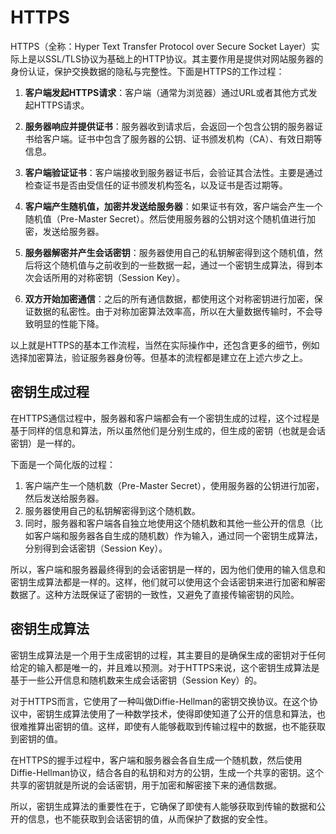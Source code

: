 # HTTPS 

HTTPS（全称：Hyper Text Transfer Protocol over Secure Socket Layer）实际上是以SSL/TLS协议为基础上的HTTP协议。其主要作用是提供对网站服务器的身份认证，保护交换数据的隐私与完整性。下面是HTTPS的工作过程：

1. **客户端发起HTTPS请求**：客户端（通常为浏览器）通过URL或者其他方式发起HTTPS请求。 

2. **服务器响应并提供证书**：服务器收到请求后，会返回一个包含公钥的服务器证书给客户端。证书中包含了服务器的公钥、证书颁发机构（CA）、有效日期等信息。

3. **客户端验证证书**：客户端接收到服务器证书后，会验证其合法性。主要是通过检查证书是否由受信任的证书颁发机构签名，以及证书是否过期等。

4. **客户端产生随机值，加密并发送给服务器**：如果证书有效，客户端会产生一个随机值（Pre-Master Secret）。然后使用服务器的公钥对这个随机值进行加密，发送给服务器。

5. **服务器解密并产生会话密钥**：服务器使用自己的私钥解密得到这个随机值，然后将这个随机值与之前收到的一些数据一起，通过一个密钥生成算法，得到本次会话所用的对称密钥（Session Key）。

6. **双方开始加密通信**：之后的所有通信数据，都使用这个对称密钥进行加密，保证数据的私密性。由于对称加密算法效率高，所以在大量数据传输时，不会导致明显的性能下降。

以上就是HTTPS的基本工作流程，当然在实际操作中，还包含更多的细节，例如选择加密算法，验证服务器身份等。但基本的流程都是建立在上述六步之上。

## 密钥生成过程

在HTTPS通信过程中，服务器和客户端都会有一个密钥生成的过程，这个过程是基于同样的信息和算法，所以虽然他们是分别生成的，但生成的密钥（也就是会话密钥）是一样的。 

下面是一个简化版的过程：

1. 客户端产生一个随机数（Pre-Master Secret），使用服务器的公钥进行加密，然后发送给服务器。
2. 服务器使用自己的私钥解密得到这个随机数。
3. 同时，服务器和客户端各自独立地使用这个随机数和其他一些公开的信息（比如客户端和服务器各自生成的随机数）作为输入，通过同一个密钥生成算法，分别得到会话密钥（Session Key）。

所以，客户端和服务器最终得到的会话密钥是一样的，因为他们使用的输入信息和密钥生成算法都是一样的。这样，他们就可以使用这个会话密钥来进行加密和解密数据了。这种方法既保证了密钥的一致性，又避免了直接传输密钥的风险。

## 密钥生成算法

密钥生成算法是一个用于生成密钥的过程，其主要目的是确保生成的密钥对于任何给定的输入都是唯一的，并且难以预测。对于HTTPS来说，这个密钥生成算法是基于一些公开信息和随机数来生成会话密钥（Session Key）的。

对于HTTPS而言，它使用了一种叫做Diffie-Hellman的密钥交换协议。在这个协议中，密钥生成算法使用了一种数学技术，使得即使知道了公开的信息和算法，也很难推算出密钥的值。这样，即使有人能够截取到传输过程中的数据，也不能获取到密钥的值。

在HTTPS的握手过程中，客户端和服务器会各自生成一个随机数，然后使用Diffie-Hellman协议，结合各自的私钥和对方的公钥，生成一个共享的密钥。这个共享的密钥就是所说的会话密钥，用于加密和解密接下来的通信数据。

所以，密钥生成算法的重要性在于，它确保了即使有人能够获取到传输的数据和公开的信息，也不能获取到会话密钥的值，从而保护了数据的安全性。